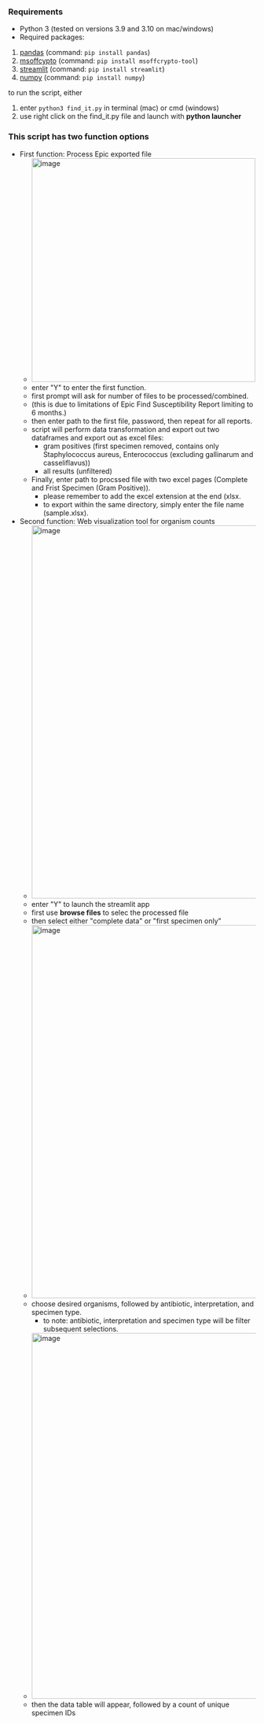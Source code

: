 ### **Requirements**
- Python 3 (tested on versions 3.9 and 3.10 on mac/windows)
- Required packages:
1. [pandas](https://pandas.pydata.org/docs/getting_started/install.html) (command: `pip install pandas`)
2. [msoffcypto](https://github.com/nolze/msoffcrypto-tool) (command: `pip install msoffcrypto-tool`)
3. [streamlit](https://streamlit.io) (command: `pip install streamlit`)
4. [numpy](https://numpy.org/install/) (command: `pip install numpy`)


to run the script, either 
1. enter `python3 find_it.py` in terminal (mac) or cmd (windows)
2. use right click on the find_it.py file and launch with **python launcher** 


### This script has two function options
* First function: Process Epic exported file
  * <img width="455" alt="image" src="https://user-images.githubusercontent.com/28236780/152625057-0fc18684-3319-4672-9155-2cf6a32a004b.png">
  * enter "Y" to enter the first function.
  * first prompt will ask for number of files to be processed/combined.
  * (this is due to limitations of Epic Find Susceptibility Report limiting to 6 months.)
  * then enter path to the first file, password, then repeat for all reports.
  * script will perform data transformation and export out two dataframes and export out as excel files:
    * gram positives (first specimen removed, contains only Staphylococcus aureus, Enterococcus (excluding gallinarum and casseliflavus))
    * all results (unfiltered)   
  * Finally, enter path to procssed file with two excel pages (Complete and Frist Specimen (Gram Positive)).
    * please remember to add the excel extension at the end (xlsx.
    * to export within the same directory, simply enter the file name (sample.xlsx).
* Second function: Web visualization tool for organism counts
  * <img width="759" alt="image" src="https://user-images.githubusercontent.com/28236780/152625345-74a3d27e-fbe3-48f8-a712-f6ee45371678.png">
  * enter "Y" to launch the streamlit app
  * first use **browse files** to selec the processed file
  * then select either "complete data" or "first specimen only" 
  * <img width="759" alt="image" src="https://user-images.githubusercontent.com/28236780/152625728-54d6bf0d-b262-4078-80df-2a358e8c3483.png">
  * choose desired organisms, followed by antibiotic, interpretation, and specimen type.
    * to note: antibiotic, interpretation and specimen type will be filter subsequent selections. 
  * <img width="744" alt="image" src="https://user-images.githubusercontent.com/28236780/152625863-57436241-4310-4ad5-8c30-e3235e72f076.png">
  * then the data table will appear, followed by a count of unique specimen IDs 

